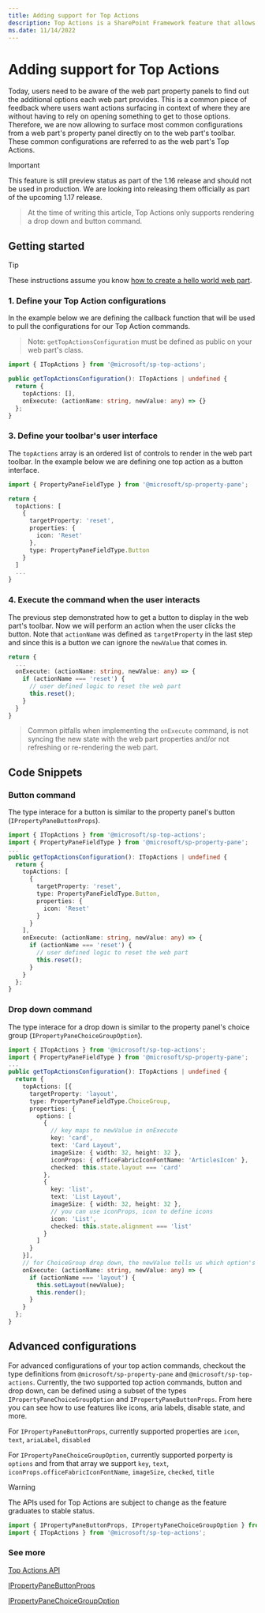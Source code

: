 ```yaml
---
title: Adding support for Top Actions
description: Top Actions is a SharePoint Framework feature that allows web part developers to add commands to a web part's toolbar
ms.date: 11/14/2022
---
```


# Adding support for Top Actions

Today, users need to be aware of the web part property panels to find out the additional options each web part provides. This is a common piece of feedback where users want actions surfacing in context of where they are without having to rely on opening something to get to those options. Therefore, we are now allowing to surface most common configurations from a web part's property panel directly on to the web part's toolbar. These common configurations are referred to as the web part's Top Actions.

> [!IMPORTANT]
> This feature is still preview status as part of the 1.16 release and should not be used in production. We are looking into releasing them officially as part of the upcoming 1.17 release.

> At the time of writing this article, Top Actions only supports rendering a drop down and button command.

## Getting started

> [!TIP]
> These instructions assume you know [how to create a hello world web part](../get-started/build-a-hello-world-web-part.md).

### 1. Define your Top Action configurations

In the example below we are defining the callback function that will be used to pull the configurations for our Top Action commands.

> Note: `getTopActionsConfiguration` must be defined as public on your web part's class.

```typescript
import { ITopActions } from '@microsoft/sp-top-actions';

public getTopActionsConfiguration(): ITopActions | undefined {
  return {
    topActions: [],
    onExecute: (actionName: string, newValue: any) => {}
  };
}
```

### 3. Define your toolbar's user interface

The `topActions` array is an ordered list of controls to render in the web part toolbar. In the example below we are defining one top action as a button interface.

```typescript
import { PropertyPaneFieldType } from '@microsoft/sp-property-pane';

return {
  topActions: [
    {
      targetProperty: 'reset',
      properties: {
        icon: 'Reset'
      },
      type: PropertyPaneFieldType.Button
    }
  ]
  ...
}
```

### 4. Execute the command when the user interacts
The previous step demonstrated how to get a button to display in the web part's toolbar. Now we will perform an action when the user clicks the button. Note that `actionName` was defined as `targetProperty` in the last step and since this is a button we can ignore the `newValue` that comes in.

```typescript
return {
  ...
  onExecute: (actionName: string, newValue: any) => {
    if (actionName === 'reset') {
      // user defined logic to reset the web part
      this.reset();
    }
  }
}
```
> Common pitfalls when implementing the `onExecute` command, is not syncing the new state with the web part properties and/or not refreshing or re-rendering the web part.

## Code Snippets
### Button command
The type interace for a button is similar to the property panel's button (`IPropertyPaneButtonProps`).

```typescript
import { ITopActions } from '@microsoft/sp-top-actions';
import { PropertyPaneFieldType } from '@microsoft/sp-property-pane';
...
public getTopActionsConfiguration(): ITopActions | undefined {
  return {
    topActions: [
      {
        targetProperty: 'reset',
        type: PropertyPaneFieldType.Button,
        properties: {
          icon: 'Reset'
        }
      }
    ],
    onExecute: (actionName: string, newValue: any) => {
      if (actionName === 'reset') {
        // user defined logic to reset the web part
        this.reset();
      }
    }
  };
}
```

### Drop down command
The type interace for a drop down is similar to the property panel's choice group (`IPropertyPaneChoiceGroupOption`).

```typescript
import { ITopActions } from '@microsoft/sp-top-actions';
import { PropertyPaneFieldType } from '@microsoft/sp-property-pane';
...
public getTopActionsConfiguration(): ITopActions | undefined {
  return {
    topActions: [{
      targetProperty: 'layout',
      type: PropertyPaneFieldType.ChoiceGroup,
      properties: {
        options: [
          {
            // key maps to newValue in onExecute
            key: 'card',
            text: 'Card Layout',
            imageSize: { width: 32, height: 32 },
            iconProps: { officeFabricIconFontName: 'ArticlesIcon' },
            checked: this.state.layout === 'card'
          },
          {
            key: 'list',
            text: 'List Layout',
            imageSize: { width: 32, height: 32 },
            // you can use iconProps, icon to define icons
            icon: 'List',
            checked: this.state.alignment === 'list'
          }
        ]
      }
    }],
    // for ChoiceGroup drop down, the newValue tells us which option's key was selected
    onExecute: (actionName: string, newValue: any) => {
      if (actionName === 'layout') {
        this.setLayout(newValue);
        this.render();
      }
    }
  };
}
```

## Advanced configurations
For advanced configurations of your top action commands, checkout the type definitions from `@microsoft/sp-property-pane` and `@microsoft/sp-top-actions`. Currently, the two supported top action commands, button and drop down, can be defined using a subset of the types `IPropertyPaneChoiceGroupOption` and `IPropertyPaneButtonProps`. From here you can see how to use features like icons, aria labels, disable state, and more.

For `IPropertyPaneButtonProps`, currently supported properties are `icon`, `text`, `ariaLabel`, `disabled`

For `IPropertyPaneChoiceGroupOption`, currently supported porperty is `options` and from that array we support `key`, `text`, `iconProps.officeFabricIconFontName`, `imageSize`, `checked`, `title`

> [!WARNING]
> The APIs used for Top Actions are subject to change as the feature graduates to stable status.

```typescript
import { IPropertyPaneButtonProps, IPropertyPaneChoiceGroupOption } from '@microsoft/sp-property-pane'
import { ITopActions } from '@microsoft/sp-top-actions';
```
### See more
[Top Actions API](/javascript/api/sp-top-actions)

[IPropertyPaneButtonProps](/javascript/api/sp-webpart-base/ipropertypanebuttonprops)

[IPropertyPaneChoiceGroupOption](/javascript/api/sp-webpart-base/ipropertypanechoicegroupoption)